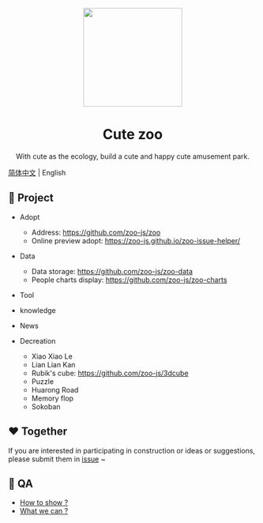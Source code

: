 <p align="center">
  <img width="200" src="https://avatars1.githubusercontent.com/u/70757173?s=200&v=4">
</p>

<h1 align="center">Cute zoo</h1>

<div align="center">
  With cute as the ecology, build a cute and happy cute amusement park.
</div>

[简体中文](./README.md) | English

## 🍭 Project

- Adopt
  - Address: https://github.com/zoo-js/zoo
  - Online preview adopt: https://zoo-js.github.io/zoo-issue-helper/

- Data
  - Data storage: https://github.com/zoo-js/zoo-data
  - People charts display: https://github.com/zoo-js/zoo-charts

- Tool

- knowledge

- News

- Decreation
  - Xiao Xiao Le
  - Lian Lian Kan
  - Rubik's cube: https://github.com/zoo-js/3dcube
  - Puzzle
  - Huarong Road
  - Memory flop
  - Sokoban

## ❤️ Together

If you are interested in participating in construction or ideas or suggestions, please submit them in [issue](https://github.com/zoo-js/welcome/issues) ~

## 🎁 QA

- [How to show ?](./how-to-show.en-US.md)
- [What we can ?](./what-we-can.en-US.md)
